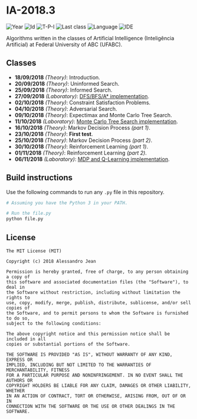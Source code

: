 # IA-2018.3
![Year][year] ![Id][id] ![T-P-I][tpi] ![Last class][last-class]
![Language][language] ![IDE][ide]

Algorithms written in the classes of Artificial Intelligence
(Inteligência Artificial) at Federal University of ABC (UFABC).

[year]: https://img.shields.io/badge/year-2018.3-blue.svg?style=flat-square
[id]: https://img.shields.io/badge/id-MCTA014--13-yellowgreen.svg?style=flat-square
[tpi]: https://img.shields.io/badge/T--P--I-3--1--4-lightgrey.svg?style=flat-square
[last-class]: https://img.shields.io/badge/last_class-2018.11.06-green.svg?style=flat-square
[language]: https://img.shields.io/badge/language-Python-yellow.svg?style=flat-square
[ide]: https://img.shields.io/badge/IDE-VSCode-orange.svg?style=flat-square

## Classes

- **18/09/2018** *(Theory)*: Introduction.
- **20/09/2018** *(Theory)*: Uninformed Search.
- **25/09/2018** *(Theory)*: Informed Search.
- **27/09/2018** *(Laboratory)*: [DFS/BFS/A* implementation].
- **02/10/2018** *(Theory)*: Constraint Satisfaction Problems.
- **04/10/2018** *(Theory)*: Adversarial Search.
- **09/10/2018** *(Theory)*: Expectimax and Monte Carlo Tree Search.
- **11/10/2018** *(Laboratory)*: [Monte Carlo Tree Search implementation].
- **16/10/2018** *(Theory)*: Markov Decision Process *(part 1)*.
- **23/10/2018** *(Theory)*: **First test**.
- **25/10/2018** *(Theory)*: Markov Decision Process *(part 2)*.
- **30/10/2018** *(Theory)*: Reinforcement Learning *(part 1)*.
- **01/11/2018** *(Theory)*: Reinforcement Learning *(part 2)*.
- **06/11/2018** *(Laboratory)*: [MDP and Q-Learning implementation].

[DFS/BFS/A* implementation]: classes/laboratory/2018.09.27/
[Monte Carlo Tree Search implementation]: classes/laboratory/2018.10.11/
[MDP and Q-Learning implementation]: classes/laboratory/2018.06.11/

## Build instructions

Use the following commands to run any `.py` file in this repository.

```bash
# Assuming you have the Python 3 in your PATH.

# Run the file.py
python file.py
```

## License

    The MIT License (MIT)

    Copyright (c) 2018 Alessandro Jean

    Permission is hereby granted, free of charge, to any person obtaining a copy of
    this software and associated documentation files (the "Software"), to deal in
    the Software without restriction, including without limitation the rights to
    use, copy, modify, merge, publish, distribute, sublicense, and/or sell copies of
    the Software, and to permit persons to whom the Software is furnished to do so,
    subject to the following conditions:
    
    The above copyright notice and this permission notice shall be included in all
    copies or substantial portions of the Software.

    THE SOFTWARE IS PROVIDED "AS IS", WITHOUT WARRANTY OF ANY KIND, EXPRESS OR
    IMPLIED, INCLUDING BUT NOT LIMITED TO THE WARRANTIES OF MERCHANTABILITY, FITNESS
    FOR A PARTICULAR PURPOSE AND NONINFRINGEMENT. IN NO EVENT SHALL THE AUTHORS OR
    COPYRIGHT HOLDERS BE LIABLE FOR ANY CLAIM, DAMAGES OR OTHER LIABILITY, WHETHER
    IN AN ACTION OF CONTRACT, TORT OR OTHERWISE, ARISING FROM, OUT OF OR IN
    CONNECTION WITH THE SOFTWARE OR THE USE OR OTHER DEALINGS IN THE SOFTWARE.